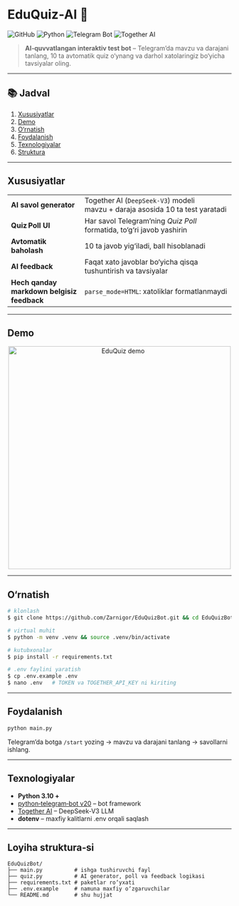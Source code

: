# EduQuiz‑AI 🤖

![GitHub](https://img.shields.io/github/license/Zarnigor/EduQuizBot?style=flat-square)
![Python](https://img.shields.io/badge/python-3.10%2B-blue?style=flat-square)
![Telegram Bot](https://img.shields.io/badge/telegram-bot-blue?logo=telegram\&style=flat-square)
![Together AI](https://img.shields.io/badge/Together.ai-powered-orange?style=flat-square)

> **AI‑quvvatlangan interaktiv test bot** – Telegram’da mavzu va darajani tanlang, 10 ta avtomatik quiz o‘ynang va darhol xatolaringiz bo‘yicha tavsiyalar oling.

---

## 📚 Jadval

1. [Xususiyatlar](#xususiyatlar)
2. [Demo](#demo)
3. [O‘rnatish](#o-rnatish)
4. [Foydalanish](#foydalanish)
5. [Texnologiyalar](#texnologiyalar)
6. [Struktura](#loyiha-struktura-si)

---

## Xususiyatlar

|                                            |                                                                               |
| ------------------------------------------ | ----------------------------------------------------------------------------- |
| **AI savol generator**                     | Together AI (`DeepSeek‑V3`) modeli mavzu + daraja asosida 10 ta test yaratadi |
| **Quiz Poll UI**                           | Har savol Telegram’ning *Quiz Poll* formatida, to‘g‘ri javob yashirin         |
| **Avtomatik baholash**                     | 10 ta javob yig‘iladi, ball hisoblanadi                                       |
| **AI feedback**                            | Faqat xato javoblar bo‘yicha qisqa tushuntirish va tavsiyalar                 |
| **Hech qanday markdown belgisiz feedback** | `parse_mode=HTML`: xatoliklar formatlanmaydi                                  |

---

## Demo

<div align="center">
  <img src="https://raw.githubusercontent.com/Zarnigor/EduQuizBot/assets/demo.gif" alt="EduQuiz demo" width="500"/>
</div>

---

## O‘rnatish

```bash
# klonlash
$ git clone https://github.com/Zarnigor/EduQuizBot.git && cd EduQuizBot

# virtual muhit
$ python -m venv .venv && source .venv/bin/activate

# kutubxonalar
$ pip install -r requirements.txt

# .env faylini yaratish
$ cp .env.example .env
$ nano .env   # TOKEN va TOGETHER_API_KEY ni kiriting
```

---

## Foydalanish

```bash
python main.py
```

Telegram’da botga `/start` yozing → mavzu va darajani tanlang → savollarni ishlang.

---

## Texnologiyalar

* **Python 3.10 +**
* [python‑telegram‑bot v20](https://docs.python-telegram-bot.org/) – bot framework
* [Together AI](https://www.together.ai/) – DeepSeek‑V3 LLM
* **dotenv** – maxfiy kalitlarni .env orqali saqlash

---

## Loyiha struktura‑si

```text
EduQuizBot/
├── main.py          # ishga tushiruvchi fayl
├── quiz.py          # AI generator, poll va feedback logikasi
├── requirements.txt # paketlar ro‘yxati
├── .env.example     # namuna maxfiy o‘zgaruvchilar
└── README.md        # shu hujjat
```

